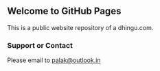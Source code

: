## Welcome to GitHub Pages

This is a public website repository of a dhingu.com.

### Support or Contact

Please email to palak@outlook.in

